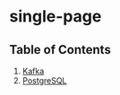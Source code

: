 # single-page

## Table of Contents

1. [Kafka](/kafka/README.md)
2. [PostgreSQL](/postgresql/README.md)